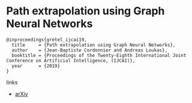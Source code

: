 # Path extrapolation using Graph Neural Networks

```
@inproceedings{gretel_ijcai19,
  title     = {Path extrapolation using Graph Neural Networks},
  author    = {Jean-Baptiste Cordonnier and Andreas Loukas},
  booktitle = {Proceedings of the Twenty-Eighth International Joint Conference on Artificial Intelligence, (IJCAI)},            
  year      = {2019}
}
```

links
- [arXiv](https://arxiv.org/abs/1903.07518)
